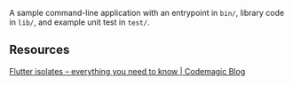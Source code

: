 A sample command-line application with an entrypoint in `bin/`, library code
in `lib/`, and example unit test in `test/`.

## Resources

[Flutter isolates – everything you need to know | Codemagic Blog](https://blog.codemagic.io/understanding-flutter-isolates/)
